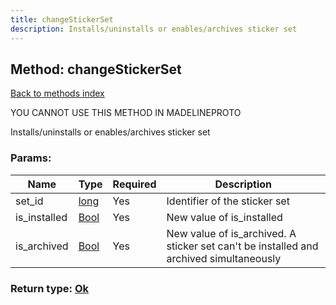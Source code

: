 ```yaml
---
title: changeStickerSet
description: Installs/uninstalls or enables/archives sticker set
---
```

## Method: changeStickerSet  
[Back to methods index](index.md)


YOU CANNOT USE THIS METHOD IN MADELINEPROTO


Installs/uninstalls or enables/archives sticker set

### Params:

| Name     |    Type       | Required | Description |
|----------|---------------|----------|-------------|
|set\_id|[long](../types/long.md) | Yes|Identifier of the sticker set|
|is\_installed|[Bool](../types/Bool.md) | Yes|New value of is_installed|
|is\_archived|[Bool](../types/Bool.md) | Yes|New value of is_archived. A sticker set can't be installed and archived simultaneously|


### Return type: [Ok](../types/Ok.md)

